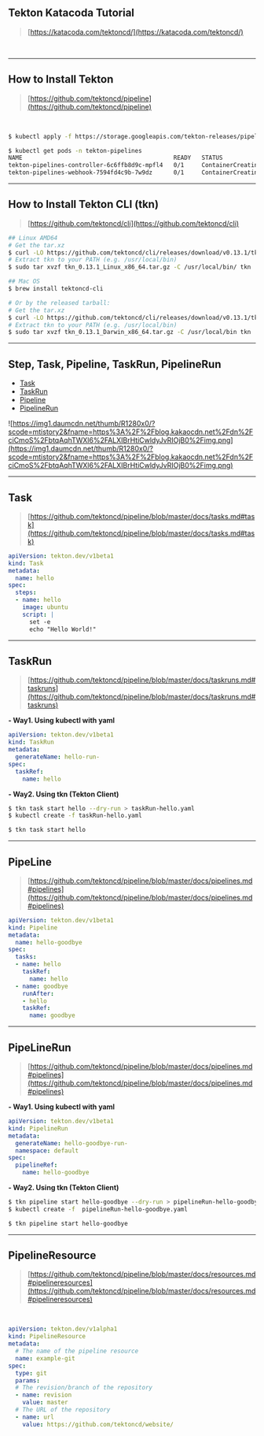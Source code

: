 ## Tekton Katacoda Tutorial
> [https://katacoda.com/tektoncd/](https://katacoda.com/tektoncd/)

<br/>

---
## How to Install Tekton
> [https://github.com/tektoncd/pipeline](https://github.com/tektoncd/pipeline)
<br/>

```bash
$ kubectl apply -f https://storage.googleapis.com/tekton-releases/pipeline/latest/release.yaml

$ kubectl get pods -n tekton-pipelines
NAME                                           READY   STATUS              RESTARTS   AGE
tekton-pipelines-controller-6c6ffb8d9c-mpfl4   0/1     ContainerCreating   0          7s
tekton-pipelines-webhook-7594fd4c9b-7w9dz      0/1     ContainerCreating   0          7s
```

---
## How to Install Tekton CLI (tkn)
> [https://github.com/tektoncd/cli](https://github.com/tektoncd/cli)

```bash
## Linux AMD64
# Get the tar.xz
$ curl -LO https://github.com/tektoncd/cli/releases/download/v0.13.1/tkn_0.13.1_Linux_x86_64.tar.gz
# Extract tkn to your PATH (e.g. /usr/local/bin)
$ sudo tar xvzf tkn_0.13.1_Linux_x86_64.tar.gz -C /usr/local/bin/ tkn

## Mac OS
$ brew install tektoncd-cli

# Or by the released tarball:
# Get the tar.xz
$ curl -LO https://github.com/tektoncd/cli/releases/download/v0.13.1/tkn_0.13.1_Darwin_x86_64.tar.gz
# Extract tkn to your PATH (e.g. /usr/local/bin)
$ sudo tar xvzf tkn_0.13.1_Darwin_x86_64.tar.gz -C /usr/local/bin tkn
```

---
## Step, Task, Pipeline, TaskRun, PipelineRun
- [Task](https://github.com/rolroralra/hello-tekton#task)
- [TaskRun](https://github.com/rolroralra/hello-tekton#taskrun)
- [Pipeline](https://github.com/rolroralra/hello-tekton#pipeline)
- [PipelineRun](https://github.com/rolroralra/hello-tekton#pipelinerun)

![https://img1.daumcdn.net/thumb/R1280x0/?scode=mtistory2&fname=https%3A%2F%2Fblog.kakaocdn.net%2Fdn%2FciCmoS%2FbtqAqhTWXl6%2FALXIBrHtiCwldyJvRIOjB0%2Fimg.png](https://img1.daumcdn.net/thumb/R1280x0/?scode=mtistory2&fname=https%3A%2F%2Fblog.kakaocdn.net%2Fdn%2FciCmoS%2FbtqAqhTWXl6%2FALXIBrHtiCwldyJvRIOjB0%2Fimg.png)

---
## Task
> [https://github.com/tektoncd/pipeline/blob/master/docs/tasks.md#task](https://github.com/tektoncd/pipeline/blob/master/docs/tasks.md#task)

```yaml
apiVersion: tekton.dev/v1beta1
kind: Task
metadata:
  name: hello
spec:
  steps:
  - name: hello
    image: ubuntu
    script: |
      set -e
      echo "Hello World!"
```
---
## TaskRun
> [https://github.com/tektoncd/pipeline/blob/master/docs/taskruns.md#taskruns](https://github.com/tektoncd/pipeline/blob/master/docs/taskruns.md#taskruns)

**- Way1. Using kubectl with yaml**
```yaml
apiVersion: tekton.dev/v1beta1
kind: TaskRun
metadata:
  generateName: hello-run-
spec:
  taskRef:
    name: hello
```

**- Way2. Using tkn (Tekton Client)**
```bash
$ tkn task start hello --dry-run > taskRun-hello.yaml
$ kubectl create -f taskRun-hello.yaml

$ tkn task start hello
```
---
## PipeLine
> [https://github.com/tektoncd/pipeline/blob/master/docs/pipelines.md#pipelines](https://github.com/tektoncd/pipeline/blob/master/docs/pipelines.md#pipelines)

```yaml
apiVersion: tekton.dev/v1beta1
kind: Pipeline
metadata:
  name: hello-goodbye
spec:
  tasks:
  - name: hello
    taskRef:
      name: hello
  - name: goodbye
    runAfter: 
    - hello
    taskRef:
      name: goodbye
```
---
## PipeLineRun
> [https://github.com/tektoncd/pipeline/blob/master/docs/pipelines.md#pipelines](https://github.com/tektoncd/pipeline/blob/master/docs/pipelines.md#pipelines)

**- Way1. Using kubectl with yaml**
```yaml
apiVersion: tekton.dev/v1beta1
kind: PipelineRun
metadata:
  generateName: hello-goodbye-run-
  namespace: default
spec:
  pipelineRef:
    name: hello-goodbye
```

**- Way2. Using tkn (Tekton Client)**
```bash
$ tkn pipeline start hello-goodbye --dry-run > pipelineRun-hello-goodbye.yaml
$ kubectl create -f  pipelineRun-hello-goodbye.yaml

$ tkn pipeline start hello-goodbye
```

---
## PipelineResource
> [https://github.com/tektoncd/pipeline/blob/master/docs/resources.md#pipelineresources](https://github.com/tektoncd/pipeline/blob/master/docs/resources.md#pipelineresources)
<br/>

```yaml
apiVersion: tekton.dev/v1alpha1
kind: PipelineResource
metadata:
  # The name of the pipeline resource
  name: example-git
spec:
  type: git
  params:
  # The revision/branch of the repository
  - name: revision
    value: master
  # The URL of the repository
  - name: url
    value: https://github.com/tektoncd/website/
```
